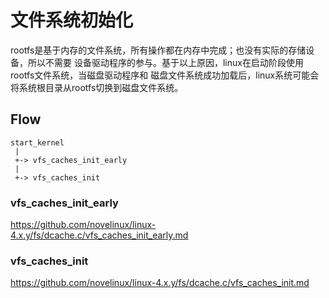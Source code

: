 文件系统初始化
========================================

rootfs是基于内存的文件系统，所有操作都在内存中完成；也没有实际的存储设备，所以不需要
设备驱动程序的参与。基于以上原因，linux在启动阶段使用rootfs文件系统，当磁盘驱动程序和
磁盘文件系统成功加载后，linux系统可能会将系统根目录从rootfs切换到磁盘文件系统。

Flow
----------------------------------------

```
start_kernel
 |
 +-> vfs_caches_init_early
 |
 +-> vfs_caches_init
```

### vfs_caches_init_early

https://github.com/novelinux/linux-4.x.y/fs/dcache.c/vfs_caches_init_early.md

### vfs_caches_init

https://github.com/novelinux/linux-4.x.y/fs/dcache.c/vfs_caches_init.md
